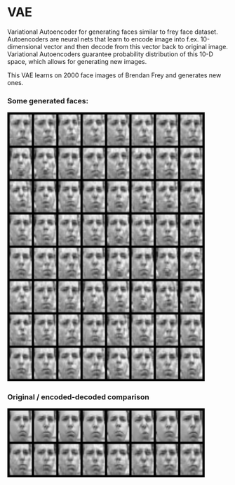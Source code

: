 # VAE
Variational Autoencoder for generating faces similar to frey face dataset.  
Autoencoders are neural nets that learn to encode image into f.ex. 10-dimensional vector and then decode from this vector back to original image.  
Variational Autoencoders guarantee probability distribution of this 10-D space, which allows for generating new images.  
  
This VAE learns on 2000 face images of Brendan Frey and generates new ones.  

### Some generated faces:
<img src="resultsResults/sample100_3D.png" width="450"/>

### Original / encoded-decoded comparison
<img src="resultsResults/encodeComparison100_3D.png" width="450"/>


